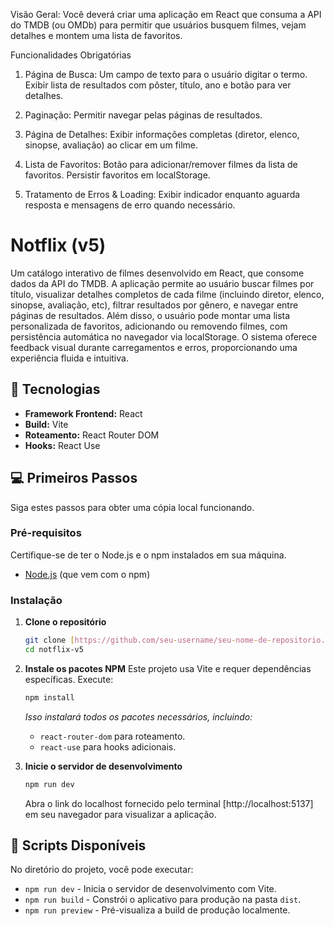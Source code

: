 Visão Geral: Você deverá criar uma aplicação em React que consuma a API do TMDB (ou OMDb) para permitir que usuários busquem filmes, vejam detalhes e montem uma lista de favoritos.

Funcionalidades Obrigatórias

1. Página de Busca:
    Um campo de texto para o usuário digitar o termo.
    Exibir lista de resultados com pôster, título, ano e botão para ver detalhes.

2. Paginação:
    Permitir navegar pelas páginas de resultados.

3. Página de Detalhes:
    Exibir informações completas (diretor, elenco, sinopse, avaliação) ao clicar em um filme.

4. Lista de Favoritos:
    Botão para adicionar/remover filmes da lista de favoritos.
    Persistir favoritos em localStorage.

5. Tratamento de Erros & Loading:
    Exibir indicador enquanto aguarda resposta e mensagens de erro quando necessário.


# Notflix (v5)

Um catálogo interativo de filmes desenvolvido em React, que consome dados da API do TMDB. A aplicação permite ao usuário buscar filmes por título, visualizar detalhes completos de cada filme (incluindo diretor, elenco, sinopse, avaliação, etc), filtrar resultados por gênero, e navegar entre páginas de resultados. Além disso, o usuário pode montar uma lista personalizada de favoritos, adicionando ou removendo filmes, com persistência automática no navegador via localStorage. O sistema oferece feedback visual durante carregamentos e erros, proporcionando uma experiência fluida e intuitiva.

## 🚀 Tecnologias

- **Framework Frontend:** React
- **Build:** Vite
- **Roteamento:** React Router DOM
- **Hooks:** React Use

## 💻 Primeiros Passos

Siga estes passos para obter uma cópia local funcionando.

### Pré-requisitos

Certifique-se de ter o Node.js e o npm instalados em sua máquina.
*   [Node.js](https://nodejs.org/) (que vem com o npm)

### Instalação

1.  **Clone o repositório**
    ```bash
    git clone [https://github.com/seu-username/seu-nome-de-repositorio.git](https://github.com/Gui99S/notflix-v5)
    cd notflix-v5
    ```

2.  **Instale os pacotes NPM**
    Este projeto usa Vite e requer dependências específicas. Execute:
    ```bash
    npm install
    ```
    *Isso instalará todos os pacotes necessários, incluindo:*
    - `react-router-dom` para roteamento.
    - `react-use` para hooks adicionais.

3.  **Inicie o servidor de desenvolvimento**
    ```bash
    npm run dev
    ```
    Abra o link do localhost fornecido pelo terminal [http://localhost:5137] em seu navegador para visualizar a aplicação.

## 📜 Scripts Disponíveis

No diretório do projeto, você pode executar:

- `npm run dev` - Inicia o servidor de desenvolvimento com Vite.
- `npm run build` - Constrói o aplicativo para produção na pasta `dist`.
- `npm run preview` - Pré-visualiza a build de produção localmente.
